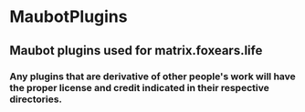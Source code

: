 # MaubotPlugins
Maubot plugins used for matrix.foxears.life
---

### Any plugins that are derivative of other people's work will have the proper license and credit indicated in their respective directories. 
